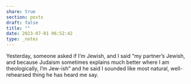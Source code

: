 ```yaml
---
share: true
section: posts
draft: false
title: ""
date: 2023-07-01 06:52:42
type: _notes
---
```



Yesterday, someone asked if I’m Jewish, and I said “my partner’s Jewish, and because Judaism sometimes explains much better where I am theologically, I’m Jew-ish” and he said I sounded like most natural, well-rehearsed thing he has heard me say. 
